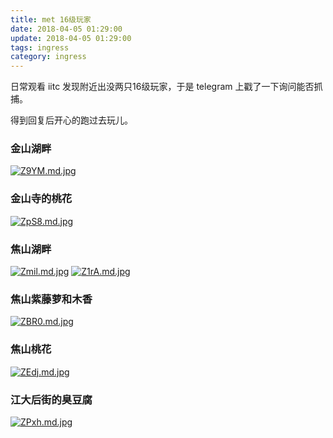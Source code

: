 ```yaml
---
title: met 16级玩家
date: 2018-04-05 01:29:00
update: 2018-04-05 01:29:00
tags: ingress
category: ingress
---
```


日常观看 iitc 发现附近出没两只16级玩家，于是 telegram 上戳了一下询问能否抓捕。

得到回复后开心的跑过去玩儿。

<!--more-->

### 金山湖畔

[![Z9YM.md.jpg](https://img.totoro.pub/blog/ingress/wuxi/Z9YM.md.jpg)](https://img.totoro.pub/blog/ingress/wuxi/Z9YM.jpg)

### 金山寺的桃花

[![ZpS8.md.jpg](https://img.totoro.pub/blog/ingress/wuxi/ZpS8.md.jpg)](https://img.totoro.pub/blog/ingress/wuxi/ZpS8.jpg)

### 焦山湖畔

[![Zmil.md.jpg](https://img.totoro.pub/blog/ingress/wuxi/Zmil.md.jpg)](https://img.totoro.pub/blog/ingress/wuxi/Zmil.jpg)
[![Z1rA.md.jpg](https://img.totoro.pub/blog/ingress/wuxi/Z1rA.md.jpg)](https://img.totoro.pub/blog/ingress/wuxi/Z1rA.jpg)

### 焦山紫藤萝和木香
[![ZBR0.md.jpg](https://img.totoro.pub/blog/ingress/wuxi/ZBR0.md.jpg)](https://img.totoro.pub/blog/ingress/wuxi/ZBR0.jpg)

### 焦山桃花

[![ZEdj.md.jpg](https://img.totoro.pub/blog/ingress/wuxi/ZEdj.md.jpg)](https://img.totoro.pub/blog/ingress/wuxi/ZEdj.jpg)

### 江大后街的臭豆腐

[![ZPxh.md.jpg](https://img.totoro.pub/blog/ingress/wuxi/ZPxh.md.jpg)](https://img.totoro.pub/blog/ingress/wuxi/ZPxh.jpg)



